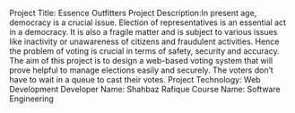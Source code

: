Project Title: Essence Outfitters
Project Description:In present age, democracy is a crucial issue. Election of representatives is an essential act in a democracy. It is also a fragile matter and is subject to various issues like inactivity or unawareness of citizens and fraudulent activities. Hence the problem of voting is crucial in terms of safety, security and accuracy. The aim of this project is to design a web-based voting system that will prove helpful to manage elections easily and securely. The voters don’t have to wait in a queue to cast their votes.
Project Technology: Web Development
Developer Name: Shahbaz Rafique 
Course Name: Software Engineering
